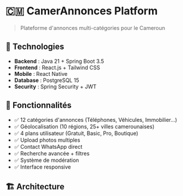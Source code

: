 # 🇨🇲 CamerAnnonces Platform

> Plateforme d'annonces multi-catégories pour le Cameroun

## 🚀 Technologies

- **Backend** : Java 21 + Spring Boot 3.5
- **Frontend** : React.js + Tailwind CSS
- **Mobile** : React Native
- **Database** : PostgreSQL 15
- **Security** : Spring Security + JWT

## 📱 Fonctionnalités

- ✅ 12 catégories d'annonces (Téléphones, Véhicules, Immobilier...)
- ✅ Géolocalisation (10 régions, 25+ villes camerounaises)
- ✅ 4 plans utilisateur (Gratuit, Basic, Pro, Boutique)
- ✅ Upload photos multiples
- ✅ Contact WhatsApp direct
- ✅ Recherche avancée + filtres
- ✅ Système de modération
- ✅ Interface responsive

## 🏗️ Architecture